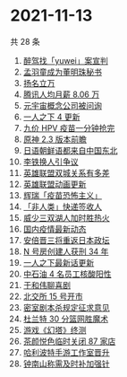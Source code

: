 # 2021-11-13

共 28 条

<!-- BEGIN -->
<!-- 最后更新时间 Sat Nov 13 2021 12:17:15 GMT+0800 (China Standard Time) -->

1. [醉驾找「yuwei」案宣判](https://www.zhihu.com/search?q=yuwei)
1. [孟羽童成为董明珠秘书](https://www.zhihu.com/search?q=孟羽童)
1. [扬名立万](https://www.zhihu.com/search?q=扬名立万)
1. [腾讯人均月薪 8.06 万](https://www.zhihu.com/search?q=腾讯财报)
1. [元宇宙概念公司被问询](https://www.zhihu.com/search?q=元宇宙)
1. [一人之下 4 更新](https://www.zhihu.com/search?q=一人之下4)
1. [九价 HPV 疫苗一分钟抢完](https://www.zhihu.com/search?q=九价)
1. [原神 2.3 版本前瞻](https://www.zhihu.com/search?q=原神)
1. [日语朝鲜语都来自中国东北](https://www.zhihu.com/search?q=中国东北)
1. [李铁换人引争议](https://www.zhihu.com/search?q=李铁)
1. [英雄联盟双城关系有多差](https://www.zhihu.com/search?q=英雄联盟双城之战)
1. [英雄联盟动画更新](https://www.zhihu.com/search?q=英雄联盟双城之战)
1. [辉瑞「疫苗恐怖主义」](https://www.zhihu.com/search?q=辉瑞)
1. [「非人类」快递签收人](https://www.zhihu.com/search?q=非人类签收)
1. [威少三双湖人加时胜热火](https://www.zhihu.com/search?q=湖人)
1. [国内疫情最新动态](https://www.zhihu.com/search?q=疫情)
1. [安倍晋三将重返日本政坛](https://www.zhihu.com/search?q=安倍晋三)
1. [N 号房创建人获刑 34 年](https://www.zhihu.com/search?q=n号房)
1. [一人之下最新话更新](https://www.zhihu.com/search?q=一人之下)
1. [中石油 4 名员工核酸阳性](https://www.zhihu.com/search?q=北京疫情)
1. [于和伟聊喜剧](https://www.zhihu.com/search?q=一年一度喜剧大赛)
1. [北交所 15 号开市](https://www.zhihu.com/search?q=北交所)
1. [密室剧本杀规定征求意见](https://www.zhihu.com/search?q=剧本杀)
1. [杜兰特 30 分篮网胜魔术](https://www.zhihu.com/search?q=篮网)
1. [游戏《幻塔》终测](https://www.zhihu.com/search?q=幻塔)
1. [茶颜悦色临时关闭 87 家店](https://www.zhihu.com/search?q=茶颜悦色)
1. [哈利波特手游工作室晋升](https://www.zhihu.com/search?q=哈利波特魔法觉醒)
1. [钟南山称需及时补加强针](https://www.zhihu.com/search?q=新冠疫苗加强针)

<!-- END -->
